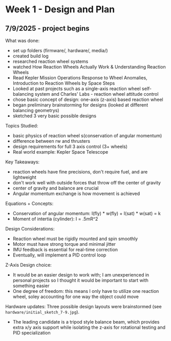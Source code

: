 # Week 1 - Design and Plan
## 7/9/2025 - project begins
What was done:
- set up folders (firmware/, hardware/, media/)
- created build log
- researched reaction wheel systems
- watched How Reaction Wheels Actually Work & Understanding Reaction Wheels
- Read Kepler Mission Operations Response to Wheel Anomalies, Introduction to Reaction Wheels by Space Steps
- Looked at past projects such as a single-axis reaction wheel self-balancing system and Charles' Labs - reaction wheel attitude control
- chose basic concept of design: one-axis (z-axis) based reaction wheel
- began preliminary brainstorming for designs (looked at different balancing geometrys)
- sketched 3 very basic possible designs

Topics Studied:
- basic physics of reaction wheel s(conservation of angular momentum)
- difference between rw and thrusters
- design requirements for full 3 axis control (3+ wheels)
- Real world example: Kepler Space Telescope

Key Takeaways:
- reaction wheels have fine precisions, don't require fuel, and are lightweight
- don't work well with outside forces that throw off the center of gravity
- center of gravity and balance are crucial
- Angular momentum exchange is how movement is achieved

Equations + Concepts:
- Conservation of angular momentum:
  I(fly) * w(fly) + I(sat) * w(sat) = k
-  Moment of intertia (cylinder):
  I = .5mR^2

Design Considerations: 
- Reaction wheel must be rigidly mounted and spin smoothly
- Motor must have strong torque and minimal jitter
- IMU feedback is essential for real-time correction
- Eventually, will implement a PID control loop

Z-Axis Design choice:
- It would be an easier design to work with; I am unexperienced in personal projects so I thought it would be important to start with something easier
- One degree of freedom: this means I only have to utilize one reaction wheel, soley accounting for one way the object could move

Hardware updates:
Three possible design layouts were brainstormed (see `hardware/initial_sketch_7-9.jpg`). 
- The leading candidate is a tripod style balance beam, which provides extra x/y axis support while isolating the z-axis for rotational testing and PID specialization




